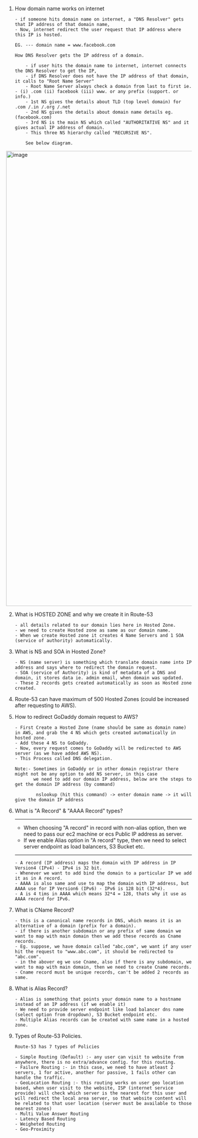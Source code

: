

1)  How domain name works on internet 

        - if someone hits domain name on internet, a "DNS Resolver" gets that IP address of that domain name,
        - Now, internet redirect the user request that IP address where this IP is hosted.
    
        EG. --- domain name = www.facebook.com
    
        How DNS Resolver gets the IP address of a domain.
        
            - if user hits the domain name to internet, internet connects the DNS Resolver to get the IP,
            - if DNS Resolver does not have the IP address of that domain, it calls to "Root Name Server"
            - Root Name Server always check a domain from last to first ie. - (i) .com (ii) facebook (iii) www. or any prefix (support. or info.)
            - 1st NS gives the details about TLD (top level domain) for .com /.in /.org /.net
            - 2nd NS gives the details about domain name details eg. (facebook.com)
            - 3rd NS is the main NS which called "AUTHORITATIVE NS" and it gives actual IP address of domain.
            - This three NS hierarchy called "RECURSIVE NS".
            
            See below diagram.
  
<img width="1235" alt="image" src="https://user-images.githubusercontent.com/29144557/186133658-88982a29-d3eb-454c-825f-15fe89bde09d.png">



2)  What is HOSTED ZONE and why we create it in Route-53
        
        - all details related to our domain lies here in Hosted Zone.
        - we need to create Hosted zone as same as our domain name.
        - When we create Hosted zone it creates 4 Name Servers and 1 SOA (service of authority) automatically.
       


3)  What is NS and SOA in Hosted Zone?

        - NS (name server) is something which translate domain name into IP address and says where to redirect the domain request.
        - SOA (service of Authority) is kind of metadata of a DNS and domain, it stores data ie. admin email, when domain was updated.
        - These 2 records gets created automatically as soon as Hosted zone created.


4)  Route-53 can have maximum of 500 Hosted Zones (could be increased after requesting to AWS).



5)  How to redirect GoDaddy domain request to AWS?

        - First Create a Hosted Zone (name should be same as domain name) in AWS, and grab the 4 NS which gets created automatically in hosted zone.
        - Add these 4 NS to GoDaddy.
        - Now, every request comes to GoDaddy will be redirected to AWS server (as we have added AWS NS).
        - This Process called DNS delegation.
    
        Note:- Sometimes in GoDaddy or in other domain registrar there might not be any option to add NS server, in this case
               we need to add our domain IP address, below are the steps to get the domain IP address (by command)

                nslookup (hit this command) -> enter domain name -> it will give the domain IP address



6)  What is "A Record" & "AAAA Record" types?

      ------------------------------------------------------------------------------------------------------------------------------------------  
      - When choosing "A record" in record with non-alias option, then we need to pass our ec2 machine or ecs Public IP address as server.
      - If we enable Alias option in "A record" type, then we need to select server endpoint as load balancers, S3 Bucket etc.
      ------------------------------------------------------------------------------------------------------------------------------------------
        - A record (IP address) maps the domain with IP address in IP Version4 (IPv4) - IPv4 is 32 bit.
        - Whenever we want to add bind the domain to a particular IP we add it as in A record.
        - AAAA is also same and use to map the domain with IP address, but AAAA use for IP Version6 (IPv6) - IPv6 is 128 bit (32*4).
        - A is 4 tims in AAAA which means 32*4 = 128, thats why it use as AAAA record for IPv6.



7)  What is CName Record?

        - this is a canonical name records in DNS, which means it is an alternative of a domain (prefix for a domain).
        - if there is another subdomain or any prefix of same domain we want to map with main domain then we add these records as Cname records.
        - Eg. suppose, we have domain called "abc.com", we want if any user hit the request to "www.abc.com", it should be redirected to "abc.com".
        - in the abover eg we use Cname, also if there is any subdomain, we want to map with main domain, then we need to create Cname records.
        - Cname record must be unique records, can't be added 2 records as same.



8)  What is Alias Record?
        
        - Alias is something that points your domain name to a hostname instead of an IP address (if we enable it)
        - We need to provide server endpoint like load balancer dns name (select option from dropdown), S3 Bucket endpoint etc.
        - Multiple Alias records can be created with same name in a hosted zone.



9)  Types of Route-53 Policies.
     
        Route-53 has 7 types of Policies

        - Simple Routing (Default) :- any user can visit to website from anywhere, there is no extra/advance config. for this routing.
        - Failure Routing :- in this case, we need to have atleast 2 servers, 1 for active, another for passive, 1 fails other can handle the traffic.
        - GeoLocation Routing :- this routing works on user geo location based, when user visit to the website, ISP (internet service provide) will check which server is the nearest for this user and will redirect the local area server, so that website content will be related to that user location (server must be available to those nearest zones)
        - Multi Value Answer Routing
        - Latency Based Routing
        - Weigheted Routing
        - Geo-Proximity
